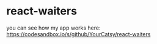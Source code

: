 # react-waiters

you can see how my app works here:
https://codesandbox.io/s/github/YourCatsy/react-waiters
